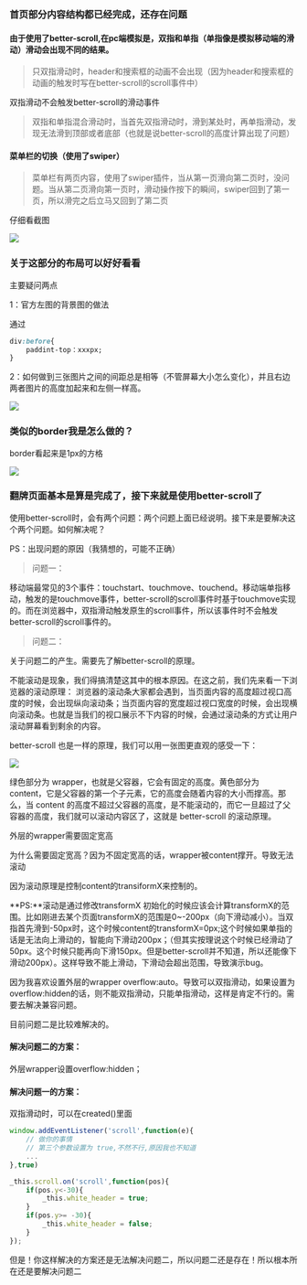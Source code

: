 ### 首页部分内容结构都已经完成，还存在问题

#### 由于使用了better-scroll,在pc端模拟是，双指和单指（单指像是模拟移动端的滑动）滑动会出现不同的结果。

> 只双指滑动时，header和搜索框的动画不会出现（因为header和搜索框的动画的触发时写在better-scroll的scroll事件中）

双指滑动不会触发better-scroll的滑动事件

> 双指和单指混合滑动时，当首先双指滑动时，滑到某处时，再单指滑动，发现无法滑到顶部或者底部（也就是说better-scroll的高度计算出现了问题）


#### 菜单栏的切换（使用了swiper）

> 菜单栏有两页内容，使用了swiper插件，当从第一页滑向第二页时，没问题。当从第二页滑向第一页时，滑动操作按下的瞬间，swiper回到了第一页，所以滑完之后立马又回到了第二页

仔细看截图

![](https://ws4.sinaimg.cn/large/006tKfTcly1fr6c66cygeg30lg0bcx6q.gif)


### 关于这部分的布局可以好好看看

主要疑问两点

1：官方左图的背景图的做法

通过

```CSS
div:before{
	paddint-top：xxxpx;
}
```

2：如何做到三张图片之间的间距总是相等（不管屏幕大小怎么变化），并且右边两者图片的高度加起来和左侧一样高。


![](https://ws2.sinaimg.cn/large/006tKfTcgy1fqz8gq8hztj30as078dg1.jpg)


### 类似的border我是怎么做的？

border看起来是1px的方格

![](https://ws2.sinaimg.cn/large/006tKfTcgy1fr5a3pbtprj30at0fq751.jpg) 


### 翻牌页面基本是算是完成了，接下来就是使用better-scroll了

使用better-scroll时，会有两个问题：两个问题上面已经说明。接下来是要解决这个两个问题。如何解决呢？

PS：出现问题的原因（我猜想的，可能不正确）

> 问题一：

移动端最常见的3个事件：touchstart、touchmove、touchend。移动端单指移动，触发的是touchmove事件，better-scroll的scroll事件时基于touchmove实现的。而在浏览器中，双指滑动触发原生的scroll事件，所以该事件时不会触发better-scroll的scroll事件的。

> 问题二：

关于问题二的产生。需要先了解better-scroll的原理。

不能滚动是现象，我们得搞清楚这其中的根本原因。在这之前，我们先来看一下浏览器的滚动原理： 浏览器的滚动条大家都会遇到，当页面内容的高度超过视口高度的时候，会出现纵向滚动条；当页面内容的宽度超过视口宽度的时候，会出现横向滚动条。也就是当我们的视口展示不下内容的时候，会通过滚动条的方式让用户滚动屏幕看到剩余的内容。

better-scroll 也是一样的原理，我们可以用一张图更直观的感受一下：

![](https://camo.githubusercontent.com/fd2fd41d5bc70502acb590d53f2084248587cb85/687474703a2f2f7374617469632e67616c696c656f2e7869616f6a756b656a692e636f6d2f7374617469632f746d732f736869656c642f7363726f6c6c2d342e706e67)

绿色部分为 wrapper，也就是父容器，它会有固定的高度。黄色部分为 content，它是父容器的第一个子元素，它的高度会随着内容的大小而撑高。那么，当 content 的高度不超过父容器的高度，是不能滚动的，而它一旦超过了父容器的高度，我们就可以滚动内容区了，这就是 better-scroll 的滚动原理。

外层的wrapper需要固定宽高

为什么需要固定宽高？因为不固定宽高的话，wrapper被content撑开。导致无法滚动

因为滚动原理是控制content的transiformX来控制的。

**PS:**滚动是通过修改transformX 初始化的时候应该会计算transformX的范围。比如刚进去某个页面transformX的范围是0~-200px（向下滑动减小）。当双指首先滑到-50px时，这个时候content的transformX=0px;这个时候如果单指的话是无法向上滑动的，智能向下滑动200px；（但其实按理说这个时候已经滑动了50px。这个时候只能再向下滑150px。但是better-scroll并不知道，所以还能像下滑动200px）。这样导致不能上滑动，下滑动会超出范围，导致演示bug。

因为我喜欢设置外层的wrapper  overflow:auto。导致可以双指滑动，如果设置为overflow:hidden的话，则不能双指滑动，只能单指滑动，这样是肯定不行的。需要去解决兼容问题。

目前问题二是比较难解决的。

#### 解决问题二的方案：

外层wrapper设置overflow:hidden；

#### 解决问题一的方案：

双指滑动时，可以在created()里面

```JavaScript
window.addEventListener('scroll',function(e){
	// 做你的事情
	// 第三个参数设置为 true,不然不行,原因我也不知道
	...
},true)
```

```JavaScript
_this.scroll.on('scroll',function(pos){
	if(pos.y<-30){
		_this.white_header = true;
	}
	if(pos.y>= -30){
		_this.white_header = false;
	}
});
```

但是！你这样解决的方案还是无法解决问题二，所以问题二还是存在！所以根本所在还是要解决问题二








 